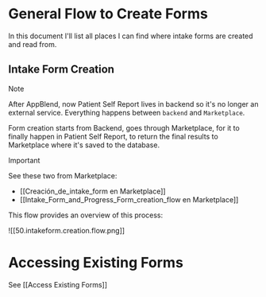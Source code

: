 # General Flow to Create Forms

In this document I'll list all places I can find where intake forms are created and read from.

## Intake Form Creation

> [!Note]
> After AppBlend, now Patient Self Report lives in backend so it's no longer an external service. Everything happens between `backend` and `Marketplace`.

Form creation starts from Backend, goes through Marketplace, for it to finally happen in Patient Self Report, to return the final results to Marketplace where it's saved to the database.

> [!Important]
> See these two from Marketplace:
> 
> - [[Creación_de_intake_form en Marketplace]]
> - [[Intake_Form_and_Progress_Form_creation_flow en Marketplace]]

This flow provides an overview of this process:

![[50.intakeform.creation.flow.png]]

# Accessing Existing Forms

See [[Access Existing Forms]]